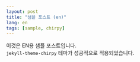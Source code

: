 ```yaml
---
layout: post
title: "샘플 포스트 (en)"
lang: en
tags: [sample, chirpy]
---
```


이것은 EN용 샘플 포스트입니다.  
`jekyll-theme-chirpy` 테마가 성공적으로 적용되었습니다.
